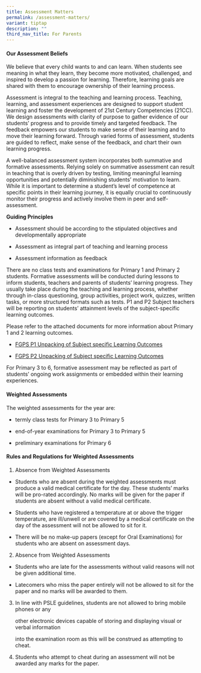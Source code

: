 ```yaml
---
title: Assessment Matters
permalink: /assessment-matters/
variant: tiptap
description: ""
third_nav_title: For Parents
---
```

<h4><strong>Our Assessment Beliefs</strong></h4>
<p>We believe that every child wants to and can learn. When students see
meaning in what they learn, they become more motivated, challenged, and
inspired to develop a passion for learning. Therefore, learning goals are
shared with them to encourage ownership of their learning process.</p>
<p>Assessment is integral to the teaching and learning process. Teaching,
learning, and assessment experiences are designed to support student learning
and foster the development of 21st Century Competencies (21CC). We design
assessments with clarity of purpose to gather evidence of our students’
progress and to provide timely and targeted feedback. The feedback empowers
our students to make sense of their learning and to move their learning
forward. Through varied forms of assessment, students are guided to reflect,
make sense of the feedback, and chart their own learning progress.</p>
<p>A well-balanced assessment system incorporates both summative and formative
assessments. Relying solely on summative assessment can result in teaching
that is overly driven by testing, limiting meaningful learning opportunities
and potentially diminishing students’ motivation to learn. While it is
important to determine a student’s level of competence at specific points
in their learning journey, it is equally crucial to continuously monitor
their progress and actively involve them in peer and self-assessment.</p>
<p><strong>Guiding Principles</strong>
</p>
<ul data-tight="true" class="tight">
<li>
<p>Assessment should be according to the stipulated objectives and developmentally
appropriate</p>
</li>
<li>
<p>Assessment as integral part of teaching and learning process</p>
</li>
<li>
<p>Assessment information as feedback</p>
</li>
</ul>
<p>There are no class tests and examinations for Primary 1 and Primary 2
students. Formative assessments will be conducted during lessons to inform
students, teachers and parents of students’ learning progress. They usually
take place during the teaching and learning process, whether through in-class
questioning, group activities, project work, quizzes, written tasks, or
more structured formats such as tests. P1 and P2 Subject teachers will
be reporting on students’ attainment levels of the subject-specific learning
outcomes.</p>
<p>Please refer to the attached documents for more information about Primary
1 and 2 learning outcomes.</p>
<ul data-tight="true" class="tight">
<li>
<p><a href="/files/Assessment Matters/FGPS_P1_Unpacking_of_Subject_specific_Learning_Outcomes.pdf" rel="noopener nofollow" target="_blank">FGPS P1 Unpacking of Subject specific Learning Outcomes</a>
</p>
</li>
<li>
<p><a href="/files/Assessment Matters/FGPS_P2_Unpacking_of_Subject_specific_Learning_Outcomes.pdf" rel="noopener nofollow" target="_blank">FGPS P2 Unpacking of Subject specific Learning Outcomes</a>
</p>
</li>
</ul>
<p>For Primary 3 to 6, formative assessment may be reflected as part of students’
ongoing work assignments or embedded within their learning experiences.</p>
<h4><strong>Weighted Assessments</strong></h4>
<p>The weighted assessments for the year are:&nbsp;&nbsp;</p>
<ul data-tight="true" class="tight">
<li>
<p>termly class tests for Primary 3 to Primary 5&nbsp;</p>
</li>
<li>
<p>end-of-year examinations for Primary 3 to Primary 5</p>
</li>
<li>
<p>preliminary examinations for Primary 6</p>
</li>
</ul>
<h4><strong>Rules and Regulations for Weighted Assessments</strong></h4>
<ol data-tight="true" class="tight">
<li>
<p>Absence from Weighted Assessments</p>
</li>
</ol>
<ul>
<li>
<p>Students who are absent during the weighted assessments must produce a
valid medical certificate for the day. These students’ marks will be pro-rated
accordingly. No marks will be given for the paper if students are absent
without a valid medical certificate.&nbsp;</p>
</li>
<li>
<p>Students who have registered a temperature at or above the trigger temperature,
are ill/unwell or are covered by a medical certificate on the day of the
assessment will not be allowed to sit for it.&nbsp;</p>
</li>
<li>
<p>There will be no make-up papers (except for Oral Examinations) for students
who are absent on assessment days.</p>
</li>
</ul>
<ol start="2" data-tight="true" class="tight">
<li>
<p>Absence from Weighted Assessments</p>
</li>
</ol>
<ul>
<li>
<p>Students who are late for the assessments without valid reasons will not
be given additional time.&nbsp;</p>
</li>
<li>
<p>Latecomers who miss the paper entirely will not be allowed to sit for
the paper and no marks will be awarded to them.&nbsp;</p>
</li>
</ul>
<ol start="3" data-tight="true" class="tight">
<li>
<p>In line with PSLE guidelines, students are not allowed to bring mobile
phones or any&nbsp;</p>
<p>other electronic devices capable of storing and displaying visual or verbal
information&nbsp;</p>
<p>into the examination room as this will be construed as attempting to cheat.&nbsp;</p>
</li>
<li>
<p>Students who attempt to cheat during an assessment will not be awarded
any&nbsp;marks for the paper.</p>
<p>
<br>
<br>
</p>
</li>
</ol>
<p></p>
